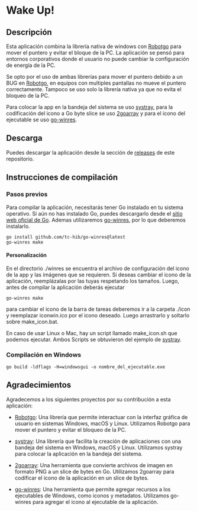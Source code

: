 
# Wake Up!

## Descripción

Esta aplicación combina la librería nativa de windows con [Robotgo](https://github.com/go-vgo/robotgo) para mover el puntero y evitar el bloque de la PC. La aplicación se pensó para entornos corporativos donde el usuario no puede cambiar la configuración de energía de la PC. 

Se opto por el uso de ambas librerías para mover el puntero debido a un BUG en [Robotgo](https://github.com/go-vgo/robotgo), en equipos con multiples pantallas no mueve el puntero correctamente. Tampoco se uso solo la librería nativa ya que no evita el bloqueo de la PC.

Para colocar la app en la bandeja del sistema se uso [systray](https://github.com/getlantern/systray), para la codificación del icono a Go byte slice se uso [2goarray](https://github.com/cratonica/2goarray) y para el icono del ejecutable se uso [go-winres](https://github.com/tc-hib/go-winres).

## Descarga

Puedes descargar la aplicación desde la sección de [releases](https://github.com/pnbarbeito/wake_up/releases) de este repositorio.

## Instrucciones de compilación

### Pasos previos

Para compilar la aplicación, necesitarás tener Go instalado en tu sistema operativo. Si aún no has instalado Go, puedes descargarlo desde el [sitio web oficial de Go](https://golang.org/). Ademas utilizaremos [go-winres](https://github.com/tc-hib/go-winres), por lo que deberemos instalarlo.

  ```shell
  go install github.com/tc-hib/go-winres@latest
  go-winres make
  ```

#### Personalización

En el directorio ./winres se encuentra el archivo de configuración del icono de la app y las imágenes que se requieren. Si deseas cambiar el icono de la aplicación, reemplázalas por las tuyas respetando los tamaños. Luego, antes de compilar la aplicación deberás ejecutar

  ```shell
  go-winres make
  ```

para cambiar el icono de la barra de tareas deberemos ir a la carpeta ./icon y reemplazar iconwin.ico por el icono deseado. Luego arrastrarlo y soltarlo sobre make_icon.bat. 

En caso de usar Linux o Mac, hay un script llamado make_icon.sh que podemos ejecutar.
Ambos Scripts se obtuvieron del ejemplo de [systray](https://github.com/getlantern/systray). 

### Compilación en Windows

  ```shell
  go build -ldflags -H=windowsgui -o nombre_del_ejecutable.exe
  ```

## Agradecimientos

 Agradecemos a los siguientes proyectos por su contribución a esta aplicación:

  - [Robotgo](https://github.com/go-vgo/robotgo): Una librería que permite interactuar con la interfaz gráfica de usuario en sistemas Windows, macOS y Linux. Utilizamos Robotgo para mover el puntero y evitar el bloqueo de la PC.

  - [systray](https://github.com/getlantern/systray): Una librería que facilita la creación de aplicaciones con una bandeja del sistema en Windows, macOS y Linux. Utilizamos systray para colocar la aplicación en la bandeja del sistema.

  - [2goarray](https://github.com/cratonica/2goarray): Una herramienta que convierte archivos de imagen en formato PNG a un slice de bytes en Go. Utilizamos 2goarray para codificar el icono de la aplicación en un slice de bytes.

  - [go-winres](https://github.com/tc-hib/go-winres): Una herramienta que permite agregar recursos a los ejecutables de Windows, como iconos y metadatos. Utilizamos go-winres para agregar el icono al ejecutable de la aplicación.

